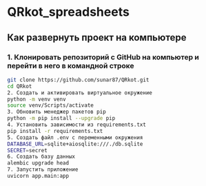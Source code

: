 # QRkot_spreadsheets

## Как развернуть проект на компьютере

### 1. Клонировать репозиторий с GitHub на компьютер и перейти в него в командной строке

```sh
git clone https://github.com/sunar87/QRkot.git
cd QRkot
2. Создать и активировать виртуальное окружение
python -m venv venv
source venv/Scripts/activate
3. Обновить менеджер пакетов pip
python -m pip install --upgrade pip
4. Установить зависимости из requirements.txt
pip install -r requirements.txt
5. Создать файл .env с переменными окружения
DATABASE_URL=sqlite+aiosqlite:///./db.sqlite
SECRET=secret
6. Создать базу данных
alembic upgrade head
7. Запустить приложение
uvicorn app.main:app

